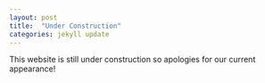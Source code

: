 ```yaml
---
layout: post
title:  "Under Construction"
categories: jekyll update
---
```

This website is still under construction so apologies for our current appearance!
